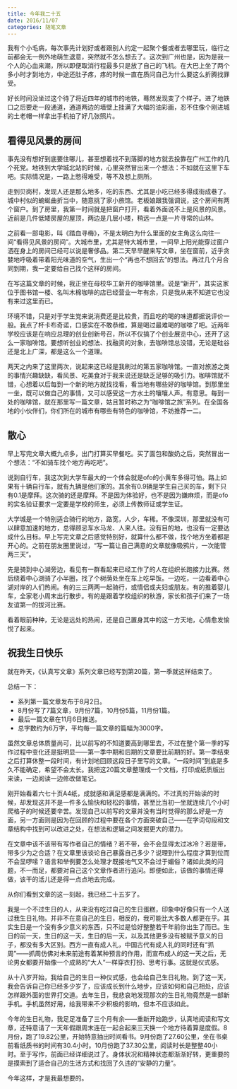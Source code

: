 ```yaml
---
title: 今年我二十五
date: 2016/11/07
categories: 随笔文章
---
```


我有个小毛病，每次事先计划好或者跟别人约定一起聚个餐或者去哪里玩，临行之前都会无一例外地萌生退意，突然就不怎么想去了。这次到广州也是，因为是我一个人的心血来潮，所以即便取消行程最多只是放了自己的飞机。在大巴上坐了两个多小时才到地方，中途还肚子疼，疼的时候一直在质问自己为什么要这么折腾找罪受。

好长时间没坐过这个待了将近四年的城市的地铁，蓦然发现变了个样子。进了地铁口之后要走一段通道，通道两边的墙壁上挂满了大幅的油彩画，忍不住像个刚进城的土老帽一样拿出手机拍了好几张照片。

<!-- more -->

## 看得见风景的房间
事先没有想好到底要住哪儿，甚至想着找不到落脚的地方就去投靠在广州工作的几个死党。地铁到大学城北站的时候，心里突然冒出来一个想法：不如就在这里下车吧。实际情况是，一路上憋得难受，等不及想上厕所。

走到贝岗村，发现人还是那么地多，吃的东西、尤其是小吃已经多得成街成巷了。城中村似的蜿蜒曲折当中，随意挑了家小旅馆。老板娘跟我强调说，这个房间有两个窗户。到了房里，我第一时间就是把窗户打开，看着外面说不上是风景的风景。近前是几件低矮房屋的屋顶，两边是几层小楼，稍远一点是一片寻常的山林。

之前看一部电影，叫《踏血寻梅》，不是太明白为什么里面的女主角这么向往一间“看得见风景的房间”。大城市里，尤其是特大城市里，一间早上阳光能穿过窗户洒在身上的房间已经可以说是奢侈品。第二天早早醒来写文章，坐在窗前，近乎贪婪地呼吸着带着阳光味道的空气，生出一个“再也不想回去”的想法。再过几个月合同到期，我一定要给自己找个这样的房间。

在写这篇文章的时候，我正坐在母校华工新开的咖啡馆里。说是“新开”，其实这家位于图书馆一楼、名叫木棉咖啡的店已经营业一年有余，只是我从来不知道它也没有来过这里而已。

环境不错，只是对于学生党来说消费还是比较贵，而且吃的喝的味道都据说评价一般。我点了杯卡布奇诺，口感实在不敢恭维，算是喝过最难喝的咖啡了吧。近两年学校应该是在响应总理的创业创新号召，所以不仅搞了个创业展览中心，还开了这么一家咖啡馆。要想听创业的想法、找融资的对象，去咖啡馆总没错，无论是硅谷还是北上广深，都是这么一个道理。

两天之内来了这里两次，说起来这已经是我刷过的第五家咖啡馆。一直对旅游之类的事情兴趣缺缺，看风景、吃美食对于我来说还是缺乏足够的吸引力。咖啡馆就不错，心想着以后每到一个新的地方就找找看，看当地有哪些好的咖啡馆。到那里坐一坐，既可以做自己的事情，又可以感受这一方水土的嚷嚷人声。有意思。每到一处的咖啡馆，就在那里写一篇文章，姑且暂时称之为“咖啡馆之旅”系列。在全国各地的小伙伴们，你们所在的城市有哪些有特色的咖啡馆，不妨推荐一二。

## 散心

早上写完文章大概九点多，出门打算买早餐吃。买了面包和酸奶之后，突然冒出一个想法：“不如骑车找个地方再吃吧”。

说到自行车，我这次到大学车最大的一个体会就是ofo的小黄车多得可怕。路上如果有十辆自行车，就有九辆是他们家的。其余有0.9辆是学生自己买的车，剩下只有0.1是摩拜。这次骑的还是摩拜。不是因为体验好，也不是因为嫌麻烦，而是ofo的实名验证要求一定要是学校的师生，必须上传教师证或学生证。

大学城是一个特别适合骑行的地方，路宽，人少，车稀。不像深圳，那里就没有可以肆意加速的地方，总得顾忌车水马龙、人来人往。没有目的地，也没有一定要达成什么目标。早上写完文章之后感觉特别好，就算什么都不做，找个地方坐着都是开心的。之前在朋友圈里说过，“写一篇让自己满意的文章就像吸鸦片，一次能管两三天”。

先是骑到中心湖旁边，看见有一群看起来已经工作了的人在组织长跑接力比赛。然后绕着中心湖骑了小半圈，找了个树荫处坐在车上吃早饭。一边吃，一边看着中心湖对岸的人们热闹。有的三三两两一起骑行，或情侣或夫妇或朋友。有的推着婴儿车，全家老小周末出行散步。有的是跟着学校组织的秋游，家长和孩子们来了一场友谊第一的拔河比赛。

看着眼前种种，无论是远处的热闹，还是自己置身其中的这一方天地，心情愈发愉悦了起来。

## 祝我生日快乐

就在昨天，《认真写文章》系列文章已经写到第20篇，第一季就这样结束了。

总结一下：
* 系列第一篇文章发布于8月2日。
* 8月份写了7篇文章，9月份7篇，10月份5篇，11月份1篇。
* 最后一篇文章在11月6日推送。
* 总字数约为6万字，平均每一篇文章的篇幅为3000字。

虽然文章总体质量尚可，比以前写的不知道要高到哪里去，不过在整个第一季的写作过程中变化还是挺明显——第一季中期和后期的文章要比前期的好。第一季结束之后打算休整一段时间，有计划地回顾这段日子里写的文章。“一段时间”到底是多久不能确定，希望不会太长。我把这20篇文章整理成一个文档，打印成纸质版出来读，一边阅读一边修改做笔记。

刚开始看着六七十页A4纸，成就感和满足感都是满满的。不过真的开始读的时候，却发现这并不是一件多么愉快和轻松的事情，甚至比当初一坐就连续几个小时爬格子的时候还要辛苦。发现自己以前写的文章并没有当时觉得的那么好是一方面，另一方面则是因为在回顾的过程中要在各个方面突破自己——在字词句段和文章结构中找到可以改进之处，在想法和逻辑之间发掘更大的潜力。

在文章中该不该带有写作者自己的情绪？若不带，会不会显得太过冰冷？若是带，带多少为之合适？在文章里该谈论自己暴露自己多少？说理到什么程度才算到位而不会显啰嗦？语言和举例要怎么处理才既接地气又不会过于媚俗？诸如此类的问题，不一而足，都要对自己这个文章作者进行追问。即便如此，该做的事情还得做，该干的活儿还是得一点点地去完成。

从你们看到文章的这一刻起，我已经二十五岁了。

我是一个不过生日的人，从来没有吃过自己的生日蛋糕，印象中好像只有一个人送过我生日礼物。并非不在意自己的生日，相反的，我可能比大多数人都更在乎。其实生日是一个没有多少意义的东西，只不过是恰好整整若干年前你出生了而已。生日的前一天，生日的这一天，生日的后一天，以及其他更多没有被赋予意义的日子，都没有多大区别。西方一直有成人礼，中国古代有成人礼的同时还有“抓周”——抓周仿佛对未来前途有着某种预言的作用，而宣布成人的这一天之后，无论男女都要开始像一个成熟的“大人”一样穿衣打扮、思考行事。这就是仪式感。

从十八岁开始，我给自己的生日一种仪式感，也会给自己生日礼物。到了这一天，我会告诉自己你已经多少岁了，应该成长到什么地步，应该如何和自己相处，应该怎样跟外面的世界打交道。去年生日，我悲哀地发现那次的生日礼物竟然是一部新手机。手机虽然好用，给我带来不少积极的影响，但本不应该如此。

今年的生日礼物，我足足准备了三个月有余——重新开始跑步，认真地阅读和写文章，还特意请了一天年假跟周末连在一起合起来三天换一个地方待着算是度假。8月份，跑了19.82公里，开始特意抽出时间看书。9月份跑了27.60公里，坐在书桌前看纸质书的时间有30.4小时。10月份跑了37.30公里，阅读时长是整整40小时。至于写作，前面已经详细说过了。身体状况和精神状态都渐渐好转，更重要的是摸索到了适合自己的生活方式和找回了久违的“安静的力量”。

今年这样，才是我最想要的。
